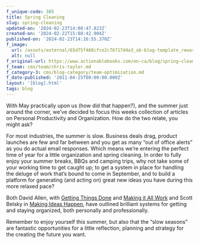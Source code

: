 ```yaml
---
f_unique-code: 385
title: Spring Cleaning
slug: spring-cleaning
updated-on: '2024-02-23T14:08:47.823Z'
created-on: '2024-02-22T15:08:42.904Z'
published-on: '2024-02-23T14:16:55.370Z'
f_image:
  url: /assets/external/65d75f468cfce2c76717d4a3_ab-blog-template_reward.jpeg
  alt: null
f_original-url: https://www.actionablebooks.com/en-ca/blog/spring-cleaning/
f_team: cms/team/chris-taylor.md
f_category-3: cms/blog-category/team-optimization.md
f_date-published: '2011-04-25T00:00:00.000Z'
layout: '[blog].html'
tags: blog
---
```


With May practically upon us (how did that happen?), and the summer just around the corner, we’ve decided to focus this weeks collection of articles on Personal Productivity and Organization. How do the two relate, you might ask?

For most industries, the summer is slow. Business deals drag, product launches are few and far between and you get as many “out of office alerts” as you do actual email responses. Which means we’re entering the perfect time of year for a little organization and spring cleaning. In order to fully enjoy your summer breaks, BBQs and camping trips, why not take some of your working time to get caught up; to get a system in place for handling the deluge of work that’s bound to come in September, and to build a platform for generating (and acting on) great new ideas you have during this more relaxed pace?

Both David Allen, with [Getting Things Done](http://actionablebooks.com/summaries/getting-things-done/) and [Making it All Work](http://actionablebooks.com/summaries/making-it-all-work-part-1/) and Scott Belsky in [Making Ideas Happen](http://actionablebooks.com/summaries/making-ideas-happen/), have outlined brilliant systems for getting and staying organized, both personally and professionally.

Remember to enjoy yourself this summer, but also that the “slow seasons” are fantastic opportunities for a little reflection, planning and strategy for the creating the future you want.
